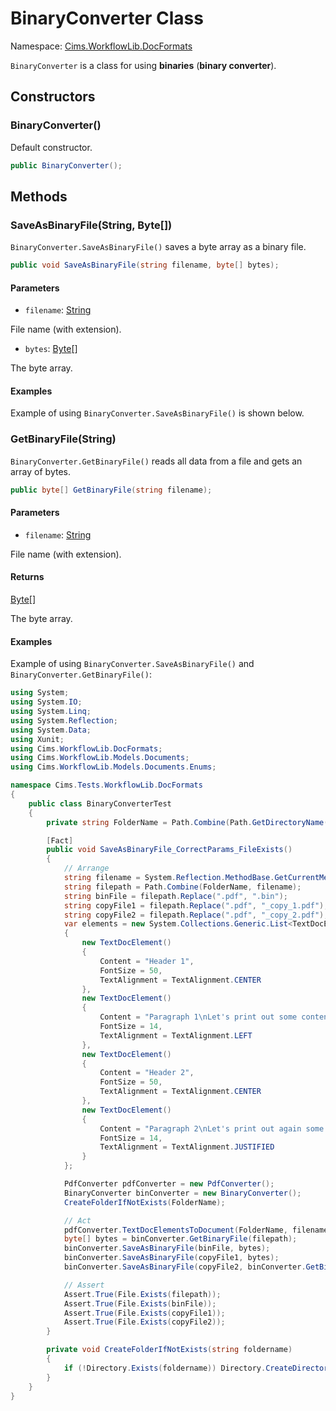 # BinaryConverter Class

Namespace: [Cims.WorkflowLib.DocFormats](Cims.WorkflowLib.DocFormats.md)

`BinaryConverter` is a class for using **binaries** (**binary converter**).

## Constructors 

### BinaryConverter()

Default constructor.

```C#
public BinaryConverter();
```

## Methods

### SaveAsBinaryFile(String, Byte[])

`BinaryConverter.SaveAsBinaryFile()` saves a byte array as a binary file.

```C#
public void SaveAsBinaryFile(string filename, byte[] bytes);
```

#### Parameters

- `filename`: [String](https://learn.microsoft.com/en-us/dotnet/api/system.string)

File name (with extension).

- `bytes`: [Byte](https://learn.microsoft.com/en-us/dotnet/api/system.byte)[]

The byte array.

#### Examples 

Example of using `BinaryConverter.SaveAsBinaryFile()` is shown below.

### GetBinaryFile(String)

`BinaryConverter.GetBinaryFile()` reads all data from a file and gets an array of bytes.

```C#
public byte[] GetBinaryFile(string filename);
```

#### Parameters 

- `filename`: [String](https://learn.microsoft.com/en-us/dotnet/api/system.string)

File name (with extension).

#### Returns 

[Byte](https://learn.microsoft.com/en-us/dotnet/api/system.byte)[]

The byte array.

#### Examples

Example of using `BinaryConverter.SaveAsBinaryFile()` and `BinaryConverter.GetBinaryFile()`:

```C#
using System;
using System.IO;
using System.Linq; 
using System.Reflection;
using System.Data; 
using Xunit;
using Cims.WorkflowLib.DocFormats; 
using Cims.WorkflowLib.Models.Documents; 
using Cims.WorkflowLib.Models.Documents.Enums; 

namespace Cims.Tests.WorkflowLib.DocFormats
{
    public class BinaryConverterTest
    {
        private string FolderName = Path.Combine(Path.GetDirectoryName(Assembly.GetExecutingAssembly().Location), typeof(BinaryConverterTest).ToString().Split('.').Last()); 

        [Fact]
        public void SaveAsBinaryFile_CorrectParams_FileExists()
        {
            // Arrange
            string filename = System.Reflection.MethodBase.GetCurrentMethod().Name + ".pdf"; 
            string filepath = Path.Combine(FolderName, filename); 
            string binFile = filepath.Replace(".pdf", ".bin"); 
            string copyFile1 = filepath.Replace(".pdf", "_copy_1.pdf"); 
            string copyFile2 = filepath.Replace(".pdf", "_copy_2.pdf"); 
            var elements = new System.Collections.Generic.List<TextDocElement>()
            {
                new TextDocElement() 
                {
                    Content = "Header 1", 
                    FontSize = 50, 
                    TextAlignment = TextAlignment.CENTER
                }, 
                new TextDocElement() 
                {
                    Content = "Paragraph 1\nLet's print out some content to the paragraph...", 
                    FontSize = 14, 
                    TextAlignment = TextAlignment.LEFT
                }, 
                new TextDocElement() 
                {
                    Content = "Header 2", 
                    FontSize = 50, 
                    TextAlignment = TextAlignment.CENTER
                }, 
                new TextDocElement() 
                {
                    Content = "Paragraph 2\nLet's print out again some content to the paragraph...", 
                    FontSize = 14, 
                    TextAlignment = TextAlignment.JUSTIFIED
                }
            }; 

            PdfConverter pdfConverter = new PdfConverter(); 
            BinaryConverter binConverter = new BinaryConverter(); 
            CreateFolderIfNotExists(FolderName); 

            // Act
            pdfConverter.TextDocElementsToDocument(FolderName, filename, elements);
            byte[] bytes = binConverter.GetBinaryFile(filepath); 
            binConverter.SaveAsBinaryFile(binFile, bytes); 
            binConverter.SaveAsBinaryFile(copyFile1, bytes); 
            binConverter.SaveAsBinaryFile(copyFile2, binConverter.GetBinaryFile(binFile)); 

            // Assert
            Assert.True(File.Exists(filepath));
            Assert.True(File.Exists(binFile));
            Assert.True(File.Exists(copyFile1));
            Assert.True(File.Exists(copyFile2));
        }

        private void CreateFolderIfNotExists(string foldername)
        {
            if (!Directory.Exists(foldername)) Directory.CreateDirectory(foldername); 
        }
    }
}
```
